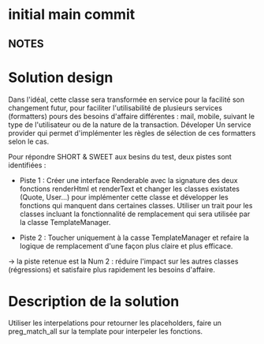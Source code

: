 # initial main commit

## NOTES

# Solution design
Dans l'idéal, cette classe sera transformée en service pour la facilité son changement futur, pour faciliter l'utilisabilité de plusieurs services (formatters) pours des besoins d'affaire différentes : mail, mobile, suivant le type de l'utilisateur ou de la nature de la transaction. Déveloper Un service provider qui permet d'implémenter les règles de sélection de ces formatters selon le cas.

Pour répondre SHORT & SWEET aux besins du test, deux pistes sont identifiées :

- Piste 1 : Créer une interface Renderable avec la signature des deux fonctions renderHtml et renderText et changer les classes existates (Quote, User...) pour implémenter cette classe et développer les fonctions qui manquent dans certaines classes. Utiliser un trait pour les classes incluant la fonctionnalité de remplacement qui sera utilisée par la classe TemplateManager.

- Piste 2 : Toucher uniquement à la casse TemplateManager et refaire la logique de remplacement d'une façon plus claire et plus efficace.

-> la piste retenue est la Num 2 : réduire l'impact sur les autres classes (régressions) et satisfaire plus rapidement les besoins d'affaire.

# Description de la solution
Utiliser les interpelations pour retourner les placeholders, faire un preg_match_all sur la template pour interpeler les fonctions.
